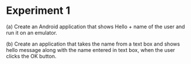 # Experiment 1
(a) Create an Android application that shows Hello + name of the user and run it on an emulator.

(b) Create an application that takes the name from a text box and shows hello message along with the name entered in text box, when the user clicks the OK button.
